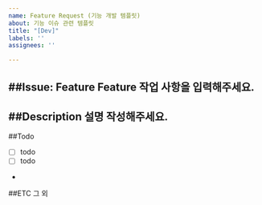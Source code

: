 ```yaml
---
name: Feature Request (기능 개발 템플릿)
about: 기능 이슈 관련 템플릿
title: "[Dev]"
labels: ''
assignees: ''

---
```


##Issue: Feature
Feature 작업 사항을 입력해주세요.
-
##Description
설명 작성해주세요.
-
##Todo
- [ ] todo
- [ ] todo
-
##ETC
그 외
